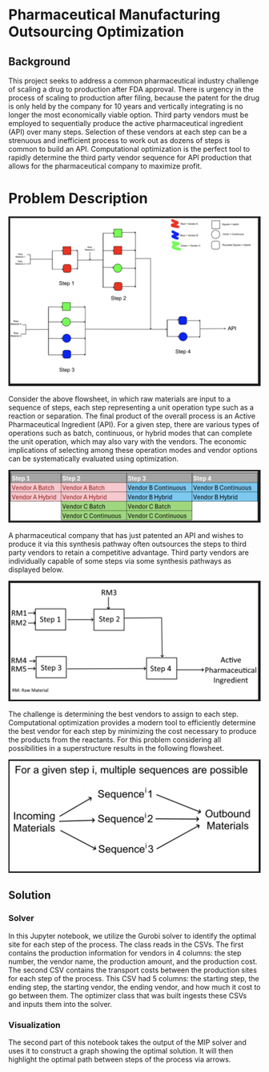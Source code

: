 # Pharmaceutical Manufacturing Outsourcing Optimization
## Background
This project seeks to address a common pharmaceutical industry challenge of scaling a drug to production after FDA approval. 
There is urgency in the process of scaling to production after filing, because the patent for the drug is only held by the company for 10 years 
and vertically integrating is no longer the most economically viable option. Third party vendors must be employed to sequentially 
produce the active pharmaceutical ingredient (API) over many steps. Selection of these vendors at each step can be 
a strenuous and inefficient process to work out as dozens of steps is common to build an API. Computational optimization is the perfect tool to rapidly determine the third party vendor sequence for API production that allows for the pharmaceutical company to maximize profit.

# Problem Description

![image-4.png](Images/image-4.png)

Consider the above flowsheet, in which raw materials are input to a sequence of steps, each step representing a unit operation type such as a reaction or separation. The final product of the overall process is an Active Pharmaceutical Ingredient (API). For a given step, there are various types of operations such as batch, continuous, or hybrid modes that can complete the unit operation, which may also vary with the vendors. The economic implications of selecting among these operation modes and vendor options can be systematically evaluated using optimization.

![image-3.png](Images/image-3.png)

A pharmaceutical company that has just patented an API and wishes to produce it via this synthesis pathway often outsources the steps to third party vendors to retain a competitive advantage. Third party vendors are individually capable of some steps via some synthesis pathways as displayed below. 

![image-1.png](Images/image-1.png)

The challenge is determining the best vendors to assign to each step. Computational optimization provides a modern tool to efficiently determine the best vendor for each step by minimizing the cost necessary to produce the products from the reactants. For this problem considering all possibilities in a superstructure results in the following flowsheet.

![image-2.png](Images/image-2.png)

## Solution
### Solver
In this Jupyter notebook, we utilize the Gurobi solver to identify the optimal site for each step of the process. The class reads in the CSVs. The first contains the production information for vendors in 4 columns: the step number, the vendor name, the production amount, and the production cost. The second CSV contains the transport costs between the production sites for each step of the process. This CSV had 5 columns: the starting step, the ending step, the starting vendor, the ending vendor, and how much it cost to go between them. The optimizer class that was built ingests these CSVs and inputs them into the solver. 

### Visualization
The second part of this notebook takes the output of the MIP solver and uses it to construct a graph showing the optimal solution. It will then highlight the optimal path between steps of the process via arrows.